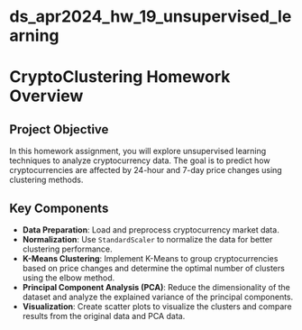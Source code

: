 # ds_apr2024_hw_19_unsupervised_learning
# CryptoClustering Homework Overview

## Project Objective
In this homework assignment, you will explore unsupervised learning techniques to analyze cryptocurrency data. The goal is to predict how cryptocurrencies are affected by 24-hour and 7-day price changes using clustering methods.

## Key Components
- **Data Preparation**: Load and preprocess cryptocurrency market data.
- **Normalization**: Use `StandardScaler` to normalize the data for better clustering performance.
- **K-Means Clustering**: Implement K-Means to group cryptocurrencies based on price changes and determine the optimal number of clusters using the elbow method.
- **Principal Component Analysis (PCA)**: Reduce the dimensionality of the dataset and analyze the explained variance of the principal components.
- **Visualization**: Create scatter plots to visualize the clusters and compare results from the original data and PCA data.
